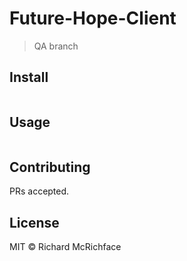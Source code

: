 # Future-Hope-Client

> QA branch

## Install

```

```

## Usage

```

```

## Contributing

PRs accepted.

## License

MIT © Richard McRichface
